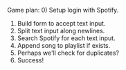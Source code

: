Game plan:
0) Setup login with Spotify.
1) Build form to accept text input.
2) Split text input along newlines.
3) Search Spotify for each text input.
4) Append song to playlist if exists.
5) Perhaps we'll check for duplicates?
6) Success!